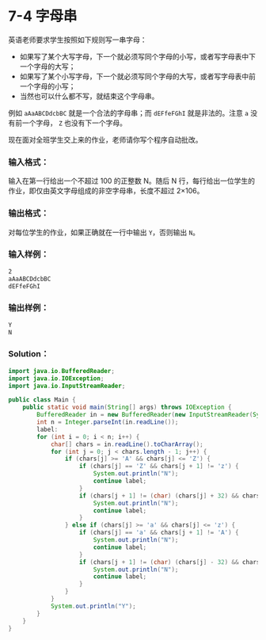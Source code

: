 # 7-4 字母串

英语老师要求学生按照如下规则写一串字母：

- 如果写了某个大写字母，下一个就必须写同个字母的小写，或者写字母表中下一个字母的大写；
- 如果写了某个小写字母，下一个就必须写同个字母的大写，或者写字母表中前一个字母的小写；
- 当然也可以什么都不写，就结束这个字母串。

例如 `aAaABCDdcbBC` 就是一个合法的字母串；而 `dEFfeFGhI` 就是非法的。注意 `a` 没有前一个字母， `Z` 也没有下一个字母。

现在面对全班学生交上来的作业，老师请你写个程序自动批改。

### 输入格式：

输入在第一行给出一个不超过 100 的正整数 N。随后 N 行，每行给出一位学生的作业，即仅由英文字母组成的非空字母串，长度不超过 2×106。

### 输出格式：

对每位学生的作业，如果正确就在一行中输出 `Y`，否则输出 `N`。

### 输入样例：

```tex
2
aAaABCDdcbBC
dEFfeFGhI
```

### 输出样例：

```tex
Y
N
```

### Solution：

```java
import java.io.BufferedReader;
import java.io.IOException;
import java.io.InputStreamReader;

public class Main {
    public static void main(String[] args) throws IOException {
        BufferedReader in = new BufferedReader(new InputStreamReader(System.in));
        int n = Integer.parseInt(in.readLine());
        label:
        for (int i = 0; i < n; i++) {
            char[] chars = in.readLine().toCharArray();
            for (int j = 0; j < chars.length - 1; j++) {
                if (chars[j] >= 'A' && chars[j] <= 'Z') {
                    if (chars[j] == 'Z' && chars[j + 1] != 'z') {
                        System.out.println("N");
                        continue label;
                    }
                    if (chars[j + 1] != (char) (chars[j] + 32) && chars[j + 1] != (char) (chars[j] + 1)) {
                        System.out.println("N");
                        continue label;
                    }
                } else if (chars[j] >= 'a' && chars[j] <= 'z') {
                    if (chars[j] == 'a' && chars[j + 1] != 'A') {
                        System.out.println("N");
                        continue label;
                    }
                    if (chars[j + 1] != (char) (chars[j] - 32) && chars[j + 1] != (char) (chars[j] - 1)) {
                        System.out.println("N");
                        continue label;
                    }
                }
            }
            System.out.println("Y");
        }
    }
}
```
